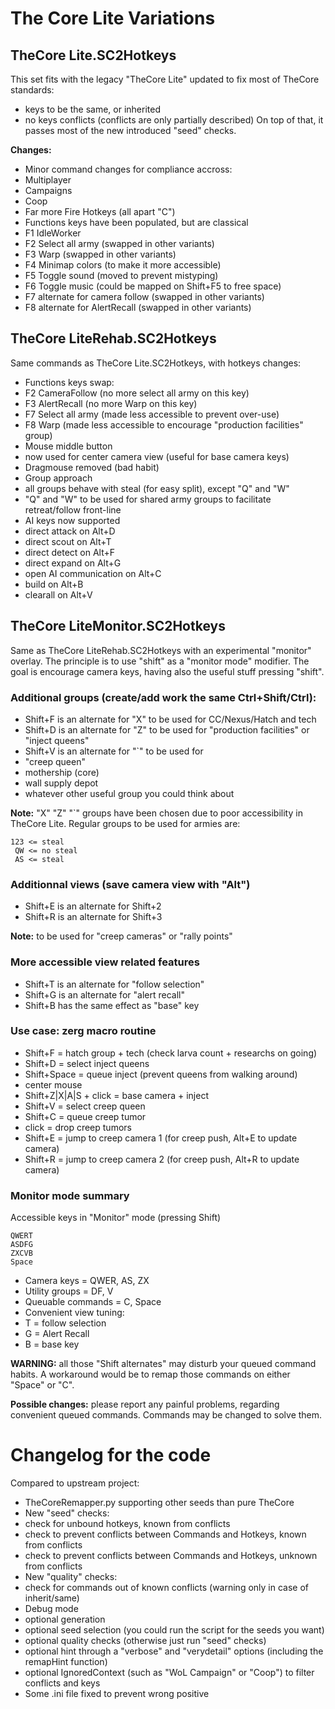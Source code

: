 The Core Lite Variations
========================

TheCore Lite.SC2Hotkeys
-----------------------

This set fits with the legacy "TheCore Lite" updated to fix most of TheCore standards:
* keys to be the same, or inherited
* no keys conflicts (conflicts are only partially described)
On top of that, it passes most of the new introduced "seed" checks.

**Changes:**
* Minor command changes for compliance accross:
 * Multiplayer
 * Campaigns
 * Coop
* Far more Fire Hotkeys (all apart "C")
* Functions keys have been populated, but are classical
 * F1 IdleWorker
 * F2 Select all army (swapped in other variants)
 * F3 Warp (swapped in other variants)
 * F4 Minimap colors (to make it more accessible)
 * F5 Toggle sound (moved to prevent mistyping)
 * F6 Toggle music (could be mapped on Shift+F5 to free space)
 * F7 alternate for camera follow (swapped in other variants)
 * F8 alternate for AlertRecall (swapped in other variants)

TheCore LiteRehab.SC2Hotkeys
----------------------------

Same commands as TheCore Lite.SC2Hotkeys, with hotkeys changes:
* Functions keys swap:
 * F2 CameraFollow (no more select all army on this key)
 * F3 AlertRecall (no more Warp on this key)
 * F7 Select all army (made less accessible to prevent over-use)
 * F8 Warp (made less accessible to encourage "production facilities" group)
* Mouse middle button
 * now used for center camera view (useful for base camera keys)
 * Dragmouse removed (bad habit)
* Group approach
 * all groups behave with steal (for easy split), except "Q" and "W"
 * "Q" and "W" to be used for shared army groups to facilitate retreat/follow front-line
* AI keys now supported
 * direct attack on Alt+D
 * direct scout on Alt+T
 * direct detect on Alt+F
 * direct expand on Alt+G
 * open AI communication on Alt+C
 * build on Alt+B
 * clearall on Alt+V

TheCore LiteMonitor.SC2Hotkeys
--------------------------------

Same as TheCore LiteRehab.SC2Hotkeys with an experimental "monitor" overlay.
The principle is to use "shift" as a "monitor mode" modifier.
The goal is encourage camera keys, having also the useful stuff pressing "shift".

### Additional groups (create/add work the same Ctrl+Shift/Ctrl):
* Shift+F is an alternate for "X" to be used for CC/Nexus/Hatch and tech
* Shift+D is an alternate for "Z" to be used for "production facilities" or "inject queens"
* Shift+V is an alternate for "`" to be used for
 * "creep queen"
 * mothership (core)
 * wall supply depot
 * whatever other useful group you could think about

**Note:** "X" "Z" "`" groups have been chosen due to poor accessibility in TheCore Lite.
Regular groups to be used for armies are:
```
123 <= steal
 QW <= no steal
 AS <= steal
```

### Additionnal views (save camera view with "Alt")
* Shift+E is an alternate for Shift+2
* Shift+R is an alternate for Shift+3

**Note:** to be used for "creep cameras" or "rally points"

### More accessible view related features
* Shift+T is an alternate for "follow selection"
* Shift+G is an alternate for "alert recall"
* Shift+B has the same effect as "base" key

### Use case: zerg macro routine
* Shift+F = hatch group + tech (check larva count + researchs on going)
* Shift+D = select inject queens
* Shift+Space = queue inject (prevent queens from walking around)
* center mouse
* Shift+Z|X|A|S + click = base camera + inject
* Shift+V = select creep queen
* Shift+C = queue creep tumor
* click = drop creep tumors
* Shift+E = jump to creep camera 1 (for creep push, Alt+E to update camera)
* Shift+R = jump to creep camera 2 (for creep push, Alt+R to update camera)

### Monitor mode summary
Accessible keys in "Monitor" mode (pressing Shift)
```
QWERT
ASDFG
ZXCVB
Space
```
* Camera keys = QWER, AS, ZX
* Utility groups = DF, V
* Queuable commands = C, Space
* Convenient view tuning:
 * T = follow selection
 * G = Alert Recall
 * B = base key

**WARNING:** all those "Shift alternates" may disturb your queued command habits.
A workaround would be to remap those commands on either "Space" or "C".

**Possible changes:** please report any painful problems, regarding convenient queued commands.
Commands may be changed to solve them.

Changelog for the code
======================

Compared to upstream project:
* TheCoreRemapper.py supporting other seeds than pure TheCore
* New "seed" checks:
 * check for unbound hotkeys, known from conflicts
 * check to prevent conflicts between Commands and Hotkeys, known from conflicts
 * check to prevent conflicts between Commands and Hotkeys, unknown from conflicts
* New "quality" checks:
 * check for commands out of known conflicts (warning only in case of inherit/same)
* Debug mode
 * optional generation
 * optional seed selection (you could run the script for the seeds you want)
 * optional quality checks (otherwise just run "seed" checks)
 * optional hint through a "verbose" and "verydetail" options (including the remapHint function)
 * optional IgnoredContext (such as "WoL Campaign" or "Coop") to filter conflicts and keys
* Some .ini file fixed to prevent wrong positive
